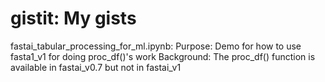 # gistit: My gists

fastai_tabular_processing_for_ml.ipynb:
Purpose: Demo for how to use fasta1_v1 for doing proc_df()'s work 
Background: The proc_df() function is available in fastai_v0.7 but not in fastai_v1

